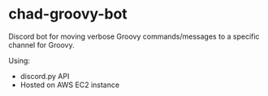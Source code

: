 # chad-groovy-bot

Discord bot for moving verbose Groovy commands/messages to a specific channel for Groovy.

Using:
* discord.py API
* Hosted on AWS EC2 instance
